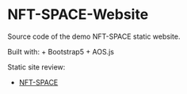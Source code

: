 # NFT-SPACE-Website
Source code of the demo NFT-SPACE static website.

Built with:
    + Bootstrap5
    + AOS.js
    
Static site review:
+ [NFT-SPACE](https://nft-space-defkie.netlify.app/)
